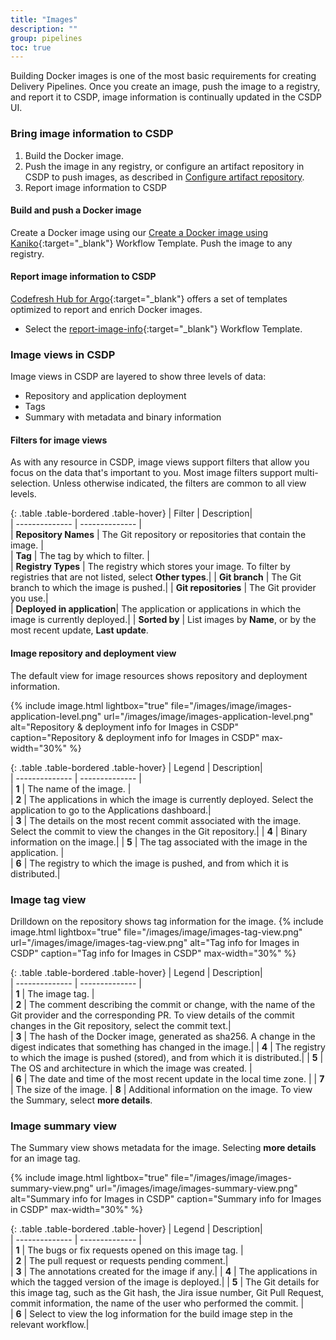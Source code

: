 ```yaml
---
title: "Images"
description: ""
group: pipelines
toc: true
---
```


Building Docker images is one of the most basic requirements for creating Delivery Pipelines. 
Once you create an image, push the image to a registry, and report it to CSDP, image information is continually updated in the CSDP UI. 

### Bring image information to CSDP
1. Build the Docker image.
1. Push the image in any registry, or configure an artifact repository in CSDP to push images, as described in [Configure artifact repository]({{site.baseurl}}/docs/pipelines/configure-artifact-repository/).
1. Report image information to CSDP

#### Build and push a Docker image
Create a Docker image using our [Create a Docker image using Kaniko](https://codefresh.io/argohub/workflow-template/kaniko){:target="\_blank"} Workflow Template.
Push the image to any registry.

#### Report image information to CSDP
[Codefresh Hub for Argo](https://codefresh.io/argohub/workflow-template/CSDP-metadata){:target="\_blank"} offers a set of templates optimized to report and enrich Docker images. 

* Select the [report-image-info](https://github.com/codefresh-io/argo-hub/blob/main/workflows/codefresh-csdp/versions/0.0.6/docs/report-image-info.md){:target="\_blank"} Workflow Template.


### Image views in CSDP 

Image views in CSDP are layered to show three levels of data: 
* Repository and application deployment
* Tags
* Summary with metadata and binary information 

#### Filters for image views
As with any resource in CSDP, image views support filters that allow you focus on the data that's important to you.
Most image filters support multi-selection.  Unless otherwise indicated, the filters are common to all view levels.

{: .table .table-bordered .table-hover}
|  Filter          |  Description|  
| --------------   | --------------           |  
| **Repository Names** | The Git repository or repositories that contain the image.  |                            
| **Tag**              | The tag by which to filter. |  
| **Registry Types**   | The registry which stores your image. To filter by registries that are not listed, select **Other types**.|
| **Git branch**       | The Git branch to which the image is pushed.|
| **Git repositories** | The Git provider you use.|      
| **Deployed in application**| The application or applications in which the image is currently deployed.|
| **Sorted by** | List images by **Name**, or by the most recent update, **Last update**.



#### Image repository and deployment view
The default view for image resources shows repository and deployment information.

{% include 
   image.html 
   lightbox="true" 
   file="/images/image/images-application-level.png" 
   url="/images/image/images-application-level.png" 
   alt="Repository & deployment info for Images in CSDP" 
   caption="Repository & deployment info for Images in CSDP"
   max-width="30%" 
   %}

{: .table .table-bordered .table-hover}
|  Legend          |  Description|  
| --------------   | --------------           |  
| **1**            | The name of the image.   |                            
| **2**            | The applications in which the image is currently deployed. Select the application to go to the Applications dashboard.|  
| **3**            | The details on the most recent commit associated with the image. Select the commit to view the changes in the Git repository.|
| **4**            | Binary information on the image.|
| **5**            | The tag associated with the image in the application. |       
| **6**            | The registry to which the image is pushed, and from which it is distributed.|
                     
### Image tag view
Drilldown on the repository shows tag information for the image.
{% include 
   image.html 
   lightbox="true" 
   file="/images/image/images-tag-view.png" 
   url="/images/image/images-tag-view.png" 
   alt="Tag info for Images in CSDP" 
   caption="Tag info for Images in CSDP"
   max-width="30%" 
   %}

{: .table .table-bordered .table-hover}
|  Legend          |  Description|  
| --------------   | --------------           |  
| **1**                | The image tag.   |                            
| **2**                | The comment describing the commit or change, with the name of the Git provider and the corresponding PR. To view details of the commit changes in the Git repository, select the commit text.|  
| **3**                | The hash of the Docker image, generated as sha256. A change in the digest indicates that something has changed in the image.|
| **4**                | The registry to which the image is pushed (stored), and from which it is distributed.|
| **5**                | The OS and architecture in which the image was created. |       
| **6**                | The date and time of the most recent update in the local time zone. |
| **7**                | The size of the image.
| **8**               | Additional information on the image. To view the Summary, select **more details**.

###  Image summary view
The Summary view shows metadata for the image. 
Selecting **more details** for an image tag.

{% include 
   image.html 
   lightbox="true" 
   file="/images/image/images-summary-view.png" 
   url="/images/image/images-summary-view.png" 
   alt="Summary info for Images in CSDP" 
   caption="Summary info for Images in CSDP"
   max-width="30%" 
   %}

{: .table .table-bordered .table-hover}
|  Legend          |  Description|  
| --------------   | --------------           |  
| **1**            | The bugs or fix requests opened on this image tag.    |                            
| **2**            | The pull request or requests pending comment.|  
| **3**            | The annotations created for the image if any.|
| **4**            | The applications in which the tagged version of the image is deployed.|
| **5**            | The Git details for this image tag, such as the Git hash, the Jira issue number, Git Pull Request, commit information, the name of the user who performed the commit. |       
| **6**            | Select to view the log information for the build image step in the relevant workflow.|



